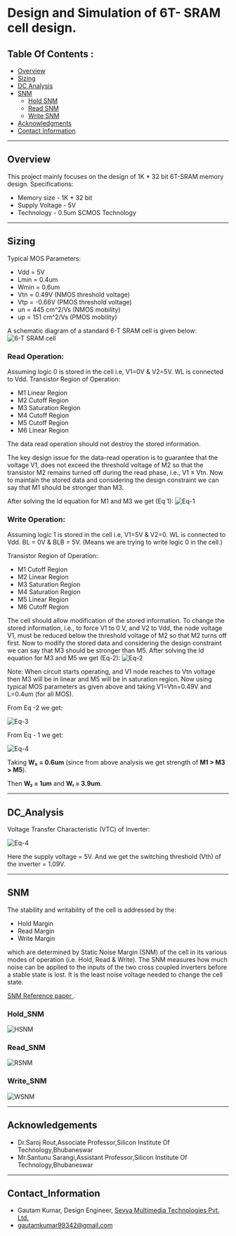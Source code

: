 #  Design and Simulation of 6T- SRAM cell design. 
## Table Of Contents :
 - [Overview](#Overview)
 - [Sizing](#Sizing)
 - [DC Analysis](#DC_Analysis)
 - [SNM](#SNM)
     - [Hold SNM](#Hold_SNM)
     - [Read SNM](#Read_SNM)
     - [Write SNM](#Write_SNM)
 - [Acknowledgments](#Acknowledgements)
 - [Contact Information](#Contact_Information)
 
---
## Overview
This project mainly focuses on the design of 1K * 32 bit 6T-SRAM memory design.
Specifications:
 - Memory size - 1K * 32 bit
 - Supply Voltage - 5V
 - Technology - 0.5um SCMOS Technology

---
## Sizing
Typical MOS Parameters:
-   Vdd = 5V
-   Lmin = 0.4um
-   Wmin = 0.6um
-   Vtn = 0.49V (NMOS threshold voltage)
-   Vtp = -0.66V (PMOS threshold voltage)
-   un = 445 cm^2/Vs (NMOS mobility)
-   up = 151 cm^2/Vs (PMOS mobility)

A schematic diagram of a standard 6-T SRAM cell is given below:
![6-T SRAM cell](https://github.com/gautam19499/6-T-SRAM-cell-design/blob/main/images/6-T%20SRAM%20cell.jpg)

### Read Operation:
Assuming logic 0 is stored in the cell i.e, V1=0V & V2=5V.
WL is connected to Vdd.
Transistor Region of Operation:

-   M1  Linear Region  
-   M2  Cutoff Region
-   M3  Saturation Region
-   M4  Cutoff Region
-   M5  Cutoff Region
-   M6  Linear Region

The data read operation should not destroy the stored information.

The key design issue for the data-read operation is to guarantee that the voltage V1, does not exceed the threshold voltage of M2 so that the transistor M2 remains turned off during the read phase, i.e., V1 ≤ Vtn.
Now to maintain the stored data and considering the design constraint we can say that M1 should be stronger than M3.

After solving the Id equation for M1 and M3 we get (Eq 1):
![Eq-1](https://github.com/gautam19499/6-T-SRAM-cell-design/blob/main/images/Eq-1.jpeg)

### Write Operation:
Assuming logic 1 is stored in the cell i.e, V1=5V & V2=0.
WL is connected to Vdd.
BL = 0V & BLB = 5V. (Means we are trying to write logic 0 in the cell.)

Transistor Region of Operation:

-   M1  Cutoff Region
-   M2  Linear Region
-   M3  Saturation Region
-   M4  Saturation Region
-   M5  Linear Region
-   M6  Cutoff Region

The cell should allow modification of the stored information.
To change the stored information, i.e., to force V1 to 0 V, and V2 to Vdd, the
node voltage V1, must be reduced below  the threshold voltage of M2 so that M2 turns off first.
Now to modify the stored data and considering the design constraint we can say that M3 should be stronger than M5.
After solving the Id equation for M3 and M5 we get (Eq-2):
![Eq-2](https://github.com/gautam19499/6-T-SRAM-cell-design/blob/main/images/Eq-2.jpeg)

Note: When circuit starts operating, and V1 node reaches to Vtn voltage then M3 will be in linear and M5 will be in saturation region.
Now using typical MOS parameters as given above and taking V1=Vtn=0.49V and L=0.4um (for all MOS).

From Eq -2 we get:

![Eq-3](https://github.com/gautam19499/6-T-SRAM-cell-design/blob/main/images/Eq-3.jpeg)

From Eq - 1 we get:

![Eq-4](https://github.com/gautam19499/6-T-SRAM-cell-design/blob/main/images/Eq-4.jpeg)

Taking **W₅ = 0.6um** (since from above analysis we get strength of **M1 > M3 > M5**).

Then **W₃ = 1um** and **W₁ = 3.9um**.

---
## DC_Analysis
Voltage Transfer Characteristic (VTC) of Inverter:

![Eq-4](https://github.com/gautam19499/6-T-SRAM-cell-design/blob/main/images/VTC_inverter.jpeg)

Here the supply voltage = 5V.
And we get the switching threshold (Vth) of the inverter = 1.09V.

---
## SNM
The stability and writability of the cell is addressed by the:
 - Hold Margin
 - Read Margin
 - Write Margin
 
 which are determined by Static Noise Margin (SNM) of the cell in its various modes of operation (i.e. Hold, Read & Write).
 The SNM measures how much noise can be applied to the inputs of the two cross coupled inverters before a stable state is lost.
 It is the least noise voltage needed to change the cell state.
 
[SNM Reference paper ](https://github.com/gautam19499/6-T-SRAM-cell-design/blob/main/docs/SNM.pdf).

### Hold_SNM

![HSNM](https://github.com/gautam19499/6-T-SRAM-cell-design/blob/main/images/HSNM.jpeg)

### Read_SNM

![RSNM](https://github.com/gautam19499/6-T-SRAM-cell-design/blob/main/images/RSNM.jpeg)

### Write_SNM

![WSNM](https://github.com/gautam19499/6-T-SRAM-cell-design/blob/main/images/WSNM.jpeg)

---
## Acknowledgements

 -   Dr.Saroj Rout,Associate Professor,Silicon Institute Of Technology,Bhubaneswar
-   Mr.Santunu Sarangi,Assistant Professor,Silicon Institute Of Technology,Bhubaneswar

---
## Contact_Information

 - Gautam Kumar, Design Engineer, [Sevya Multimedia Technologies Pvt. Ltd.](https://sevyamultimedia.com/)
 - gautamkumar99342@gmail.com



